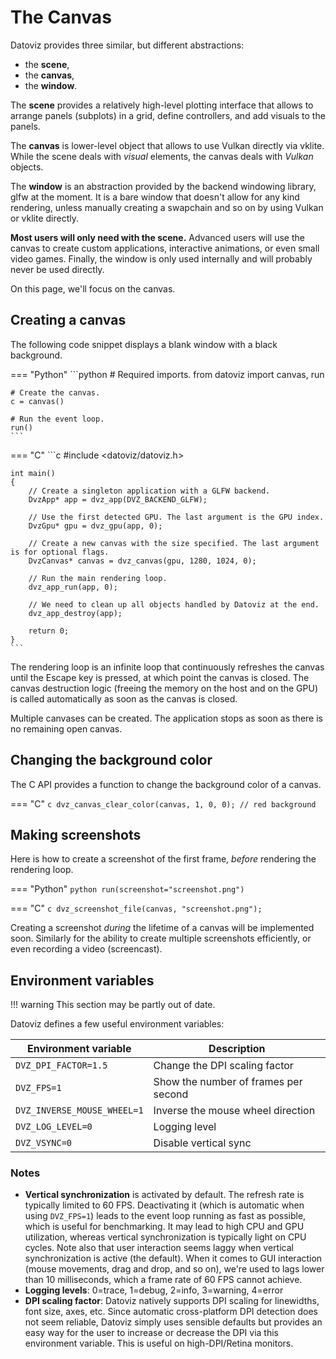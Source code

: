 # The Canvas

Datoviz provides three similar, but different abstractions:

* the **scene**,
* the **canvas**,
* the **window**.

The **scene** provides a relatively high-level plotting interface that allows to arrange panels (subplots) in a grid, define controllers, and add visuals to the panels.

The **canvas** is lower-level object that allows to use Vulkan directly via vklite. While the scene deals with *visual* elements, the canvas deals with *Vulkan* objects.

The **window** is an abstraction provided by the backend windowing library, glfw at the moment. It is a bare window that doesn't allow for any kind rendering, unless manually creating a swapchain and so on by using Vulkan or vklite directly.

**Most users will only need with the scene.** Advanced users will use the canvas to create custom applications, interactive animations, or even small video games. Finally, the window is only used internally and will probably never be used directly.

On this page, we'll focus on the canvas.

## Creating a canvas

The following code snippet displays a blank window with a black background.

=== "Python"
    ```python
    # Required imports.
    from datoviz import canvas, run

    # Create the canvas.
    c = canvas()

    # Run the event loop.
    run()
    ```

=== "C"
    ```c
    #include <datoviz/datoviz.h>

    int main()
    {
        // Create a singleton application with a GLFW backend.
        DvzApp* app = dvz_app(DVZ_BACKEND_GLFW);

        // Use the first detected GPU. The last argument is the GPU index.
        DvzGpu* gpu = dvz_gpu(app, 0);

        // Create a new canvas with the size specified. The last argument is for optional flags.
        DvzCanvas* canvas = dvz_canvas(gpu, 1280, 1024, 0);

        // Run the main rendering loop.
        dvz_app_run(app, 0);

        // We need to clean up all objects handled by Datoviz at the end.
        dvz_app_destroy(app);

        return 0;
    }
    ```

The rendering loop is an infinite loop that continuously refreshes the canvas until the Escape key is pressed, at which point the canvas is closed. The canvas destruction logic (freeing the memory on the host and on the GPU) is called automatically as soon as the canvas is closed.

Multiple canvases can be created. The application stops as soon as there is no remaining open canvas.


## Changing the background color

The C API provides a function to change the background color of a canvas.

=== "C"
    ```c
    dvz_canvas_clear_color(canvas, 1, 0, 0); // red background
    ```


## Making screenshots

Here is how to create a screenshot of the first frame, *before* rendering the rendering loop.

=== "Python"
    ```python
    run(screenshot="screenshot.png")
    ```

=== "C"
    ```c
    dvz_screenshot_file(canvas, "screenshot.png");
    ```

Creating a screenshot *during* the lifetime of a canvas will be implemented soon. Similarly for the ability to create multiple screenshots efficiently, or even recording a video (screencast).



## Environment variables

!!! warning
    This section may be partly out of date.

Datoviz defines a few useful environment variables:

| Environment variable              | Description                                           |
|-----------------------------------|-------------------------------------------------------|
| `DVZ_DPI_FACTOR=1.5`              | Change the DPI scaling factor                         |
| `DVZ_FPS=1`                       | Show the number of frames per second                  |
| `DVZ_INVERSE_MOUSE_WHEEL=1`       | Inverse the mouse wheel direction                     |
| `DVZ_LOG_LEVEL=0`                 | Logging level                                         |
| `DVZ_VSYNC=0`                     | Disable vertical sync                                 |

### Notes

* **Vertical synchronization** is activated by default. The refresh rate is typically limited to 60 FPS. Deactivating it (which is automatic when using `DVZ_FPS=1`) leads to the event loop running as fast as possible, which is useful for benchmarking. It may lead to high CPU and GPU utilization, whereas vertical synchronization is typically light on CPU cycles. Note also that user interaction seems laggy when vertical synchronization is active (the default). When it comes to GUI interaction (mouse movements, drag and drop, and so on), we're used to lags lower than 10 milliseconds, which a frame rate of 60 FPS cannot achieve.
* **Logging levels**: 0=trace, 1=debug, 2=info, 3=warning, 4=error
* **DPI scaling factor**: Datoviz natively supports DPI scaling for linewidths, font size, axes, etc. Since automatic cross-platform DPI detection does not seem reliable, Datoviz simply uses sensible defaults but provides an easy way for the user to increase or decrease the DPI via this environment variable. This is useful on high-DPI/Retina monitors.
